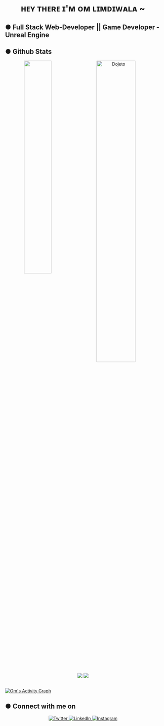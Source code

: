 <div align="center">
<h1>ʜᴇʏ ᴛʜᴇʀᴇ ɪ'ᴍ ᴏᴍ ʟɪᴍᴅɪᴡᴀʟᴀ ~ </h1> 
</div>

<h2> ● Full Stack Web-Developer || Game Developer - Unreal Engine </h2> 

<h2>  ● Github Stats </h2> 

<div align="center">
<img align="left" width="42%" src="https://github-readme-stats.vercel.app/api/top-langs/?username=Dojeto&layout=compact&theme=tokyonight"/>
<img width="50%" src="https://github-readme-streak-stats.herokuapp.com/?user=Dojeto&theme=tokyonight" alt="Dojeto" />
  
</div>

<br/>

<div align="center">

![](https://komarev.com/ghpvc/?username=Dojeto&color=brightgreen)
![](https://visitor-badge.glitch.me/badge?page_id=Dojeto.Dojeto)

</div>
<h2></h2>
<a href="https://github.com/Dojeto/github-readme-activity-graph"><img alt="Om's Activity Graph" src="https://activity-graph.herokuapp.com/graph?username=Dojeto&bg_color=0D1117&color=5BCDEC&line=5BCDEC&point=FFFFFF&hide_border=true" /></a>

<h2>  ● Connect with me on </h2>

<p align="center">
  <a href="https://twitter.com/Dojetooo" target="_blank">
    <img src="https://img.shields.io/badge/twitter-%231DA1F2.svg?&style=for-the-badge&logo=twitter&logoColor=white&color=071A2C" alt="Twitter"/>
  </a>
  <a href="https://www.linkedin.com/in/om-limdiwala-5135a8224/" target="_blank">
    <img src="https://img.shields.io/badge/linkedin-%230077B5.svg?&style=for-the-badge&logo=linkedin&logoColor=white&color=071A2C" alt="LinkedIn"/>
  </a>
  <a href="https://instagram.com/om._.025" target="_blank">
    <img src="https://img.shields.io/badge/instagram-%23E4405F.svg?&style=for-the-badge&logo=instagram&logoColor=white&color=071A2C" alt="Instagram"/>
  </a>

